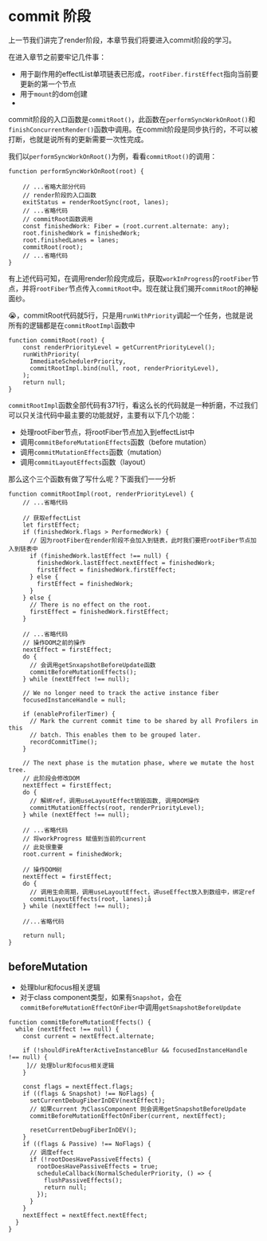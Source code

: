 # commit 阶段

上一节我们讲完了render阶段，本章节我们将要进入commit阶段的学习。

在进入章节之前要牢记几件事：

- 用于副作用的effectList单项链表已形成，`rootFiber.firstEffect`指向当前要更新的第一个节点
- 用于`mount`的dom创建
- 

commit阶段的入口函数是`commitRoot()`，此函数在`performSyncWorkOnRoot()`和`finishConcurrentRender()`函数中调用。在commit阶段是同步执行的，不可以被打断，也就是说所有的更新需要一次性完成。

我们以`performSyncWorkOnRoot()`为例，看看`commitRoot()`的调用：

```tsx
function performSyncWorkOnRoot(root) {

    // ...省略大部分代码
    // render阶段的入口函数
    exitStatus = renderRootSync(root, lanes);
    // ...省略代码
    // commitRoot函数调用
    const finishedWork: Fiber = (root.current.alternate: any);
    root.finishedWork = finishedWork;
    root.finishedLanes = lanes;
    commitRoot(root);
    // ...省略代码
}
```

有上述代码可知，在调用render阶段完成后，获取`workInProgress`的`rootFiber`节点，并将`rootFiber`节点传入`commitRoot`中。现在就让我们揭开`commitRoot`的神秘面纱。

😭，commitRoot代码就5行，只是用`runWithPriority`调起一个任务，也就是说所有的逻辑都是在`commitRootImpl`函数中

```tsx
function commitRoot(root) {
    const renderPriorityLevel = getCurrentPriorityLevel();
    runWithPriority(
      ImmediateSchedulerPriority,
      commitRootImpl.bind(null, root, renderPriorityLevel),
    );
    return null;
}
```

`commitRootImpl`函数全部代码有371行，看这么长的代码就是一种折磨，不过我们可以只关注代码中最主要的功能就好，主要有以下几个功能：

- 处理rootFiber节点，将rootFiber节点加入到effectList中
- 调用`commitBeforeMutationEffects`函数（before mutation）
- 调用`commitMutationEffects`函数（mutation）
- 调用`commitLayoutEffects`函数（layout）

那么这个三个函数有做了写什么呢？下面我们一一分析

```tsx
function commitRootImpl(root, renderPriorityLevel) {
    // ...省略代码

    // 获取effectList
    let firstEffect;
    if (finishedWork.flags > PerformedWork) {
      // 因为rootFiber在render阶段不会加入到链表，此时我们要把rootFiber节点加入到链表中
      if (finishedWork.lastEffect !== null) {
        finishedWork.lastEffect.nextEffect = finishedWork;
        firstEffect = finishedWork.firstEffect;
      } else {
        firstEffect = finishedWork;
      }
    } else {
      // There is no effect on the root.
      firstEffect = finishedWork.firstEffect;
    }

    // ...省略代码
    // 操作DOM之前的操作
    nextEffect = firstEffect;
    do {
      // 会调用getSnxapshotBeforeUpdate函数
      commitBeforeMutationEffects();
    } while (nextEffect !== null);

    // We no longer need to track the active instance fiber
    focusedInstanceHandle = null;

    if (enableProfilerTimer) {
      // Mark the current commit time to be shared by all Profilers in this
      // batch. This enables them to be grouped later.
      recordCommitTime();
    }

    // The next phase is the mutation phase, where we mutate the host tree.
    // 此阶段会修改DOM
    nextEffect = firstEffect;
    do {
      // 解绑ref，调用useLayoutEffect销毁函数, 调用DOM操作
      commitMutationEffects(root, renderPriorityLevel);
    } while (nextEffect !== null);

    // ...省略代码
    // 将workProgress 赋值到当前的current
    // 此处很重要
    root.current = finishedWork;

    // 操作DOM树
    nextEffect = firstEffect;
    do {
      // 调用生命周期，调用useLayoutEffect，讲useEffect放入到数组中，绑定ref
      commitLayoutEffects(root, lanes);å
    } while (nextEffect !== null);
  
    //...省略代码
  
    return null;
}
```

## beforeMutation

- 处理blur和focus相关逻辑
- 对于class component类型，如果有`Snapshot`，会在`commitBeforeMutationEffectOnFiber`中调用`getSnapshotBeforeUpdate`

```tsx
function commitBeforeMutationEffects() {
  while (nextEffect !== null) {
    const current = nextEffect.alternate;

    if (!shouldFireAfterActiveInstanceBlur && focusedInstanceHandle !== null) {
     ]// 处理blur和focus相关逻辑
    }

    const flags = nextEffect.flags;
    if ((flags & Snapshot) !== NoFlags) {
      setCurrentDebugFiberInDEV(nextEffect);
      // 如果current 为ClassComponent 则会调用getSnapshotBeforeUpdate
      commitBeforeMutationEffectOnFiber(current, nextEffect);

      resetCurrentDebugFiberInDEV();
    }
    if ((flags & Passive) !== NoFlags) {
      // 调度effect
      if (!rootDoesHavePassiveEffects) {
        rootDoesHavePassiveEffects = true;
        scheduleCallback(NormalSchedulerPriority, () => {
          flushPassiveEffects();
          return null;
        });
      }
    }
    nextEffect = nextEffect.nextEffect;
  }
}
```









